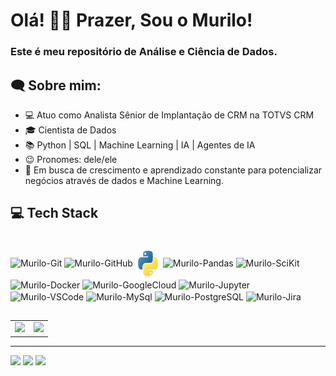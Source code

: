 <h1 align="left">Olá! 👋😄 Prazer, Sou o Murilo! </h1>
<h3 align="left">Este é meu repositório de Análise e Ciência de Dados.</h3>

<h2 align="left">🗨 Sobre mim:</h2>

- 💻 Atuo como Analista Sênior de Implantação de CRM na TOTVS CRM
- 🎓 Cientista de Dados
- 📚 Python | SQL | Machine Learning | IA | Agentes de IA
- 😉 Pronomes: dele/ele
- 🚀 Em busca de crescimento e aprendizado constante para potencializar negócios através de dados e Machine Learning.

<h2 align="left">💻 Tech Stack</h2>
 <div style="display: inline_block"><br>
  <img align="center" alt="Murilo-Git" height="40" width="40"src="https://cdn.jsdelivr.net/gh/devicons/devicon/icons/git/git-original.svg" />
  <img align="center" alt="Murilo-GitHub" height="50" width="40"src="https://cdn.jsdelivr.net/gh/devicons/devicon/icons/github/github-original.svg" />
  <img align="center" alt="Murilo-Python" height="50" width="40"src="https://raw.githubusercontent.com/devicons/devicon/master/icons/python/python-original.svg" />
  <img align="center" alt="Murilo-Pandas" height="50" width="50"src="https://cdn.jsdelivr.net/gh/devicons/devicon@latest/icons/pandas/pandas-original-wordmark.svg" />
  <img align="center" alt="Murilo-SciKit" height="50" width="50"src="https://cdn.jsdelivr.net/gh/devicons/devicon@latest/icons/scikitlearn/scikitlearn-original.svg" />
  <img align="center" alt="Murilo-Docker" height="40" width="50"src="https://cdn.jsdelivr.net/gh/devicons/devicon@latest/icons/docker/docker-original-wordmark.svg" />
  <img align="center" alt="Murilo-GoogleCloud" height="70" width="70"src="https://cdn.jsdelivr.net/gh/devicons/devicon@latest/icons/googlecloud/googlecloud-original-wordmark.svg" />
  <img  align="center" alt="Murilo-Jupyter" height="40" width="50"src="https://cdn.jsdelivr.net/gh/devicons/devicon/icons/jupyter/jupyter-original-wordmark.svg" />
  <img  align="center" alt="Murilo-VSCode" height="50" width="40"src="https://cdn.jsdelivr.net/gh/devicons/devicon@latest/icons/vscode/vscode-original-wordmark.svg" />
  <img  align="center" alt="Murilo-MySql" height="60" width="70"src="https://cdn.jsdelivr.net/gh/devicons/devicon/icons/mysql/mysql-original-wordmark.svg" />
  <img  align="center" alt="Murilo-PostgreSQL" height="40" width="40"src="https://cdn.jsdelivr.net/gh/devicons/devicon/icons/postgresql/postgresql-original-wordmark.svg" />
  <img  align="center" alt="Murilo-Jira" height="30" width="40"src="https://cdn.jsdelivr.net/gh/devicons/devicon/icons/jira/jira-original-wordmark.svg" />
 
  
 
</div>

##

<table align="center">
  <row>
    <td>
     <!-- Card -->
      <img height='200' src='https://github-readme-stats.vercel.app/api/top-langs/?username=muriloWeber&layout=compact&theme=dark'>
    </td>
    <td>
      <img height='200' src='https://github-readme-stats.vercel.app/api?username=muriloWeber&show_icons=true&theme=dark'>
    </td>
  </row>
</table> 

--------------
</div>
  
<div> 
  <a href="https://instagram.com/murilodesouzaweber" target="_blank"><img src="https://img.shields.io/badge/-Instagram-%23E4405F?style=for-the-badge&logo=instagram&logoColor=white" target="_blank"></a>
 	<a href = "mailto:caboeb@gmail.com"><img src="https://img.shields.io/badge/-Gmail-%23333?style=for-the-badge&logo=gmail&logoColor=white" target="_blank"></a>
  <a href="https://www.linkedin.com/in/murilo-de-souza-weber" target="_blank"><img src="https://img.shields.io/badge/-LinkedIn-%230077B5?style=for-the-badge&logo=linkedin&logoColor=white" target="_blank"></a> 
 
</div>
